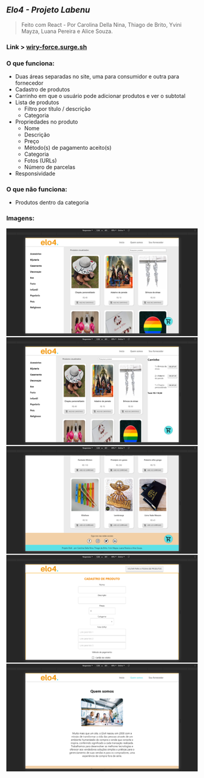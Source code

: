 ## *Elo4 - Projeto Labenu*
> Feito com React - Por Carolina Della Nina, Thiago de Brito, Yvini Mayza, Luana Pereira e Alice Souza.
### Link > [wiry-force.surge.sh](http://wiry-force.surge.sh/)
### O que funciona: 
- Duas áreas separadas no site, uma para consumidor e outra para fornecedor
- Cadastro de produtos
- Carrinho em que o usuário pode adicionar produtos e ver o subtotal
- Lista de produtos
    - Filtro por título / descrição
    - Categoria
- Propriedades no produto
    - Nome
    - Descrição
    - Preço
    - Método(s) de pagamento aceito(s)
    - Categoria
    - Fotos (URLs)
    - Número de parcelas
- Responsividade  
### O que não funciona: 
- Produtos dentro da categoria
### Imagens:
![Elo4-1](https://github.com/future4code/jackson-elo4-2/blob/master/1.png)
![Elo4-2](https://github.com/future4code/jackson-elo4-2/blob/master/2.png)
![Elo4-3](https://github.com/future4code/jackson-elo4-2/blob/master/3.png)
![Elo4-4](https://github.com/future4code/jackson-elo4-2/blob/master/4.png)
![Elo4-5](https://github.com/future4code/jackson-elo4-2/blob/master/5.png)
